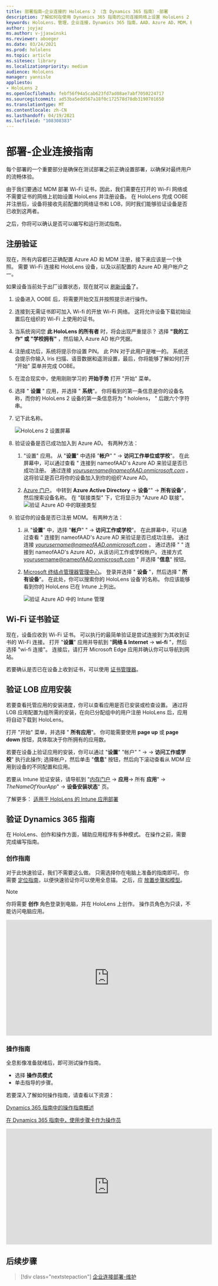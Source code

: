 ```yaml
---
title: 部署指南–企业连接的 HoloLens 2 （含 Dynamics 365 指南）-部署
description: 了解如何在使用 Dynamics 365 指南的公司连接网络上设置 HoloLens 2 设备的部署。
keywords: HoloLens，管理，企业连接，Dynamics 365 指南，AAD，Azure AD，MDM，移动设备管理
author: joyjaz
ms.author: v-jjaswinski
ms.reviewer: aboeger
ms.date: 03/24/2021
ms.prod: hololens
ms.topic: article
ms.sitesec: library
ms.localizationpriority: medium
audience: HoloLens
manager: yannisle
appliesto:
- HoloLens 2
ms.openlocfilehash: febf56f94a5cab623fd7ad08ae7abf7050224717
ms.sourcegitcommit: ad53ba5edd567a18f0c172578d78db3190701650
ms.translationtype: MT
ms.contentlocale: zh-CN
ms.lasthandoff: 04/19/2021
ms.locfileid: "108308383"
---
```

# <a name="deploy---corporate-connected-guide"></a>部署-企业连接指南

每个部署的一个重要部分是确保在测试部署之前正确设置部署，以确保对最终用户的流畅体验。

由于我们要通过 MDM 部署 Wi-Fi 证书，因此，我们需要在打开的 Wi-Fi 网络或不需要证书的网络上初始设置 HoloLens 并注册设备。 在 HoloLens 完成 OOBE 并注册后，设备将接收先前配置的网络证书和 LOB，同时我们能够验证设备是否已收到这两者。

之后，你将可以确认是否可以编写和运行测试指南。

## <a name="enrollment-validation"></a>注册验证

现在，所有内容都已正确配置 Azure AD 和 MDM 注册，接下来应该是一个快照。 需要 Wi-Fi 连接和 HoloLens 设备，以及以前配置的 Azure AD 用户帐户之一。

如果设备当前处于出厂设置状态，现在就可以 [刷新设备](https://docs.microsoft.com/hololens/hololens-recovery#clean-reflash-the-device)了。

1. 设备进入 OOBE 后，将需要开始交互并按照提示进行操作。

2. 连接到无需证书即可加入 Wi-fi 的开放 Wi-Fi 网络。 这将允许设备下载初始设置后在组织的 Wi-Fi 上使用的证书。

3. 当系统询问您 **此 HoloLens 的所有者** 时，将会出现严重提示？ 选择 **"我的工作" 或 "学校拥有"** ，然后输入 Azure AD 帐户凭据。

4. 注册成功后，系统将提示你设置 PIN。 此 PIN 对于此用户是唯一的。 系统还会提示你输入 Iris 扫描、语音数据和遥测设置，最后，你将能够了解如何打开 "开始" 菜单并完成 OOBE。

5. 在混合现实中，使用刚刚学习的 **开始手势** 打开 "开始" 菜单。

6. 选择 " **设置** " 应用，并选择 " **系统**"。 你将看到的第一条信息是你的设备名称，而你的 HoloLens 2 设备的第一条信息将为 &quot; hololens， &quot; 后跟六个字符串。

7. 记下此名称。

    ![HoloLens 2 设置屏幕](./images/hololens2-settings-about.jpg)

8. 验证设备是否已成功加入到 Azure AD。 有两种方法：

    1.  "设置" 应用。 从 "**设置**" 中选择 "**帐户**" "  ->  **访问工作单位或学校**"。 在此屏幕中，可以通过查看 &quot; 连接到 nameofAAD&#39;s Azure AD 来验证是否已成功注册。 通过连接 *yourusername@nameofAAD.onmicrosoft.com* 。 这将验证是否已将你的设备加入到你的组织&#39;Azure AD。

    1. [Azure 门户](https://portal.azure.com/#home)。 中转到 **Azure Active Directory**  ->  **设备**""  ->  **所有设备**"，然后搜索设备名称。 在 "联接类型" 下，它将显示为 "Azure AD 联接"。
        ![验证 Azure AD 中的联接类型](./images/hololens2-devices-all-devices.png)

9. 验证你的设备是否已注册 MDM。 有两种方法：

    1. 从 "**设置**" 中，选择 "**帐户**" "  ->  **访问工作或学校**"。 在此屏幕中，可以通过查看 &quot; 连接到 nameofAAD&#39;s Azure AD 来验证是否已成功注册。 通过连接 *yourusername@nameofAAD.onmicrosoft.com* 。 通过选择 " &quot; 连接到 nameofAAD&#39;s Azure AD，从该访问工作或学校帐户。 连接方式 yourusername@nameofAAD.onmicrosoft.com &quot; 并选择 "**信息**" 按钮。

    1. [Microsoft 终结点管理器管理中心](https://endpoint.microsoft.com/#home)。 登录并选择 "  **设备**  "，然后选择 "  **所有设备**"。 在此处，你可以搜索你的 HoloLens 设备&#39;的名称。 你应该能够看到你的 HoloLens 已在 Intune 上列出。

        ![验证 Azure AD 中的 Intune 管理](./images/hololens2-devices-all-devices2.png)


## <a name="wi-fi-certificate-validation"></a>Wi-Fi 证书验证

现在，设备应收到 Wi-Fi 证书。 可以执行的最简单验证是尝试连接到&#39;为其收到证书的 Wi-Fi 连接。 打开 "**设置**" 应用并导航到 "**网络 &amp; Internet**  ->  **wi-fi** "，然后选择 "wi-fi 连接"。 连接后，请打开 Microsoft Edge 应用并确认你可以导航到网站。

若要确认是否已在设备上收到证书，可以使用 [证书管理器](https://docs.microsoft.com/hololens/certificate-manager)。

## <a name="validate-lob-app-install"></a>验证 LOB 应用安装

若要查看托管应用的安装进度，你可以查看应用是否已安装或检查设置。 通过将 LOB 应用配置为组所需的安装，在向已分配组中的用户注册 HoloLens 后，应用将自动下载到 HoloLens。

打开 "开始" 菜单，并选择 " **所有应用**"。 你可能需要使用 **page up** 或 **page down** 按钮，具体取决于你所拥有的应用数。

若要在设备上验证应用的安装，你可以通过 "**设置**" "帐户" "  ->    ->  **访问工作或学校**" 执行此操作; 选择帐户，然后单击 "**信息**" 按钮，然后向下滚动查看从 MDM 应用到设备的不同配置和应用。

若要从 Intune 验证安装，请导航到 "[内存门户](https://endpoint.microsoft.com/#home)  ->  **应用**-> 所有 **应用**"  -> *TheNameOfYourApp*"  ->  **设备安装状态**" 页。

了解更多： [适用于 HoloLens 的 Intune 应用部署](https://docs.microsoft.com/hololens/app-deploy-intune)

## <a name="validate-dynamics-365-guides"></a>验证 Dynamics 365 指南

在 HoloLens、创作和操作方面，辅助应用程序有多种模式。 在操作之前，需要完成编写指南。

### <a name="authoring-the-guide"></a>创作指南

对于此快速验证，我们不需要这么做。 只需选择你在电脑上准备的指南即可。 你需要 [定位指南](https://docs.microsoft.comdynamics365/mixed-reality/guides/hololens-app-anchor)，以便快速验证你可以使用全息锚。 之后，应 [放置步骤和模型](https://docs.microsoft.com/dynamics365/mixed-reality/guides/hololens-app-orientation)。

>[!NOTE]
> 你将需要 **创作** 角色登录到电脑，并在 HoloLens 上创作。 操作员角色为只读，不能访问电脑应用。

<iframe width="560" height="315" src="https://www.youtube.com/embed/poE7s7_zWDE" frameborder="0" allow="accelerometer; autoplay; clipboard-write; encrypted-media; gyroscope; picture-in-picture" allowfullscreen></iframe>

### <a name="operating-the-guide"></a>操作指南

全息影像准备就绪后，即可测试操作指南。 
- 选择 **操作员模式**
- 单击指导的步骤。

若要深入了解如何操作指南，请查看以下资源：

[Dynamics 365 指南中的操作指南概述](https://docs.microsoft.com/dynamics365/mixed-reality/guides/operator-overview)

[在 Dynamics 365 指南中，使用步骤卡作为操作员](https://docs.microsoft.com/dynamics365/mixed-reality/guides/operator-step-card-orientation)

<iframe width="560" height="315" src="https://www.youtube.com/embed/9s41BKGHVL8" frameborder="0" allow="accelerometer; autoplay; clipboard-write; encrypted-media; gyroscope; picture-in-picture" allowfullscreen></iframe>

## <a name="next-step"></a>后续步骤 
> [!div class="nextstepaction"]
> [企业连接部署-维护](hololens2-corp-connected-maintain.md)
